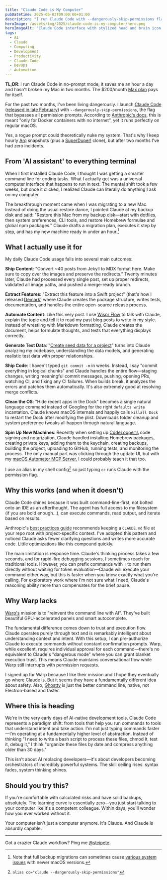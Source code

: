 ```yaml
---
title: "Claude Code is My Computer"
pubDatetime: 2025-06-03T09:00:00+01:00
description: "I run Claude Code with --dangerously-skip-permissions flag, giving it full system access. Let me show you a new way of approaching computers."
heroImage: /assets/img/2025/claude-code-is-my-computer/hero.png
heroImageAlt: "Claude Code interface with stylized head and brain icon representing AI-powered computing"
tags:
  - AI
  - Claude
  - Computing
  - Development
  - Productivity
  - Claude-Code
  - DevOps
  - Automation
---
```


**TL;DR**: I run Claude Code in no-prompt mode; it saves me an hour a day and hasn't broken my Mac in two months. The $200/month [Max plan](/posts/2025/stop-overthinking-ai-subscriptions/) pays for itself.

For the past two months, I've been living dangerously. I launch [Claude Code](https://claude.ai/code) ([released in late February](https://www.anthropic.com/news/claude-3-7-sonnet)) with `--dangerously-skip-permissions`, the flag that bypasses all permission prompts. According to [Anthropic's docs](https://docs.anthropic.com/en/docs/claude-code), this is meant "only for Docker containers with no internet", yet it runs perfectly on regular macOS.

Yes, a rogue prompt could theoretically nuke my system. That's why I keep hourly [Arq](https://www.arqbackup.com/) snapshots (plus a [SuperDuper!](https://www.shirt-pocket.com/SuperDuper/SuperDuperDescription.html) clone), but after two months I've had zero incidents.

## From 'AI assistant' to everything terminal

When I first installed Claude Code, I thought I was getting a smarter command line for coding tasks. What I actually got was a universal computer interface that happens to run in text. The mental shift took a few weeks, but once it clicked, I realized Claude can literally do anything I ask on my computer.

The breakthrough moment came when I was migrating to a new Mac. Instead of doing the usual restore dance, I pointed Claude at my backup disk and said: "Restore this Mac from my backup disk—start with dotfiles, then system preferences, CLI tools, and restore Homebrew formulae and global npm packages." Claude drafts a migration plan, executes it step by step, and has my new machine ready in under an hour.[^1]

## What I actually use it for

My daily Claude Code usage falls into several main outcomes:

**Ship Content**: "Convert ~40 posts from Jekyll to MDX format here. Make sure to copy over the images and preserve the redirects." Twenty minutes later, Claude had processed every single post, set up proper redirects, validated all image paths, and pushed a merge-ready branch.

**Extract Features**: "Extract this feature into a Swift project" (that's how I released [Demark](/posts/2025/introducing-demark-html-to-markdown-in-swift/)) where Claude creates the package structure, writes tests, documentation, and handles the entire open-source release process.

**Automate Content**: Like this very post. I use [Wispr Flow](https://wisprflow.ai/) to talk with Claude, explain the topic and tell it to read my past blog posts to write in my style. Instead of wrestling with Markdown formatting, Claude creates the document, helps formulate thoughts, and tests that everything displays correctly.

**Generate Test Data**: "[Create seed data for a project](https://x.com/steipete/status/1923897903698887036)" turns into Claude analyzing my codebase, understanding the data models, and generating realistic test data with proper relationships.

**Ship Code**: I haven't typed `git commit -m` in weeks. Instead, I say "commit everything in logical chunks" and Claude handles the entire flow—staging changes, writing meaningful commit messages, pushing, opening PRs, watching CI, and fixing any CI failures. When builds break, it analyzes the errors and patches them automatically. It's also extremely good at resolving merge conflicts.

**Clean the OS**: "Hide recent apps in the Dock" becomes a single natural language command instead of Googling for the right `defaults write` incantation. Claude knows macOS internals and happily calls `killall Dock` to restart the Dock after modifying the plist. Downloads folder cleanup and system preference tweaks all happen through natural language.

**Spin Up New Machines**: Recently when setting up [CodeLooper's](https://www.codelooper.app/) code signing and notarization, Claude handled installing Homebrew packages, creating private keys, adding them to the keychain, creating backups, building the project, uploading to GitHub, running tests, and monitoring the process. The only manual part was clicking through the update UI, but with my [macOS Automator MCP Server](https://github.com/steipete/macos-automator-mcp), I could probably teach it that too.

I use an alias in my shell config[^2] so just typing `cc` runs Claude with the permission flag.

## Why this works (and when it doesn't)

Claude Code shines because it was built command-line-first, not bolted onto an IDE as an afterthought. The agent has full access to my filesystem (if you are bold enough...), can execute commands, read output, and iterate based on results.

Anthropic's [best practices guide](https://www.anthropic.com/engineering/claude-code-best-practices) recommends keeping a `CLAUDE.md` file at your repo root with project-specific context. I've adopted this pattern and noticed Claude asks fewer clarifying questions and writes more accurate code. Little optimizations like this compound quickly.

The main limitation is response time. Claude's thinking process takes a few seconds, and for rapid-fire debugging sessions, I sometimes reach for traditional tools. However, you can prefix commands with `!` to run them directly without waiting for token evaluation—Claude will execute your command either way, but this is faster when you know exactly what you're calling. For exploratory work where I'm not sure what I need, Claude's reasoning ability more than compensates for the brief pause.

## Why Warp lacks

[Warp's](https://www.warp.dev/) mission is to "reinvent the command line with AI". They've built beautiful GPU-accelerated panels and smart autocomplete.

The fundamental difference comes down to trust and execution flow. Claude operates purely through text and is remarkably intelligent about understanding context and intent. With this setup, I can pre-authorize Claude to execute commands without constant confirmation prompts. Warp, while excellent, requires individual approval for each command—there's no equivalent to Claude's "dangerous mode" where you can grant blanket execution trust. This means Claude maintains conversational flow while Warp still interrupts with permission requests.

I signed up for Warp because I like their mission and I hope they eventually go where Claude is. But it seems they have a fundamentally different idea about safety. Also, [Ghostty](https://ghostty.org/) is just the better command line, native, not Electron-based and faster.


## Where this is heading

We're in the very early days of AI-native development tools. Claude Code represents a paradigm shift: from tools that help you run commands to tools that understand intent and take action. I'm not just typing commands faster—I'm operating at a fundamentally higher level of abstraction. Instead of thinking "I need to write a bash script to process these files, chmod it, test it, debug it," I think "organize these files by date and compress anything older than 30 days."

This isn't about AI replacing developers—it's about developers becoming orchestrators of incredibly powerful systems. The skill ceiling rises: syntax fades, system thinking shines.

## Should you try this?

If you're comfortable with calculated risks and have solid backups, absolutely. The learning curve is essentially zero—you just start talking to your computer like it's a competent colleague. Within days, you'll wonder how you ever worked without it.

Your computer isn't just a computer anymore. It's Claude. And Claude is absurdly capable.

---

[^1]: Note that full backup migrations can sometimes cause [various system issues](https://discussions.apple.com/thread/255759421) with newer macOS versions.

[^2]: `alias cc="claude --dangerously-skip-permissions"`

Got a crazier Claude workflow? Ping me [@steipete](https://twitter.com/steipete).